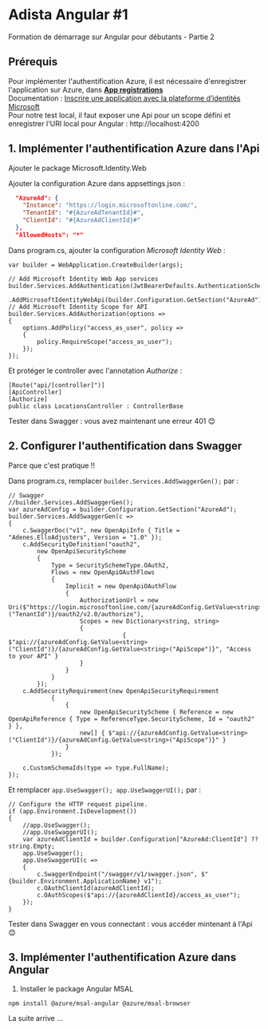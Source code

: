 # Adista Angular #1
Formation de démarrage sur Angular pour débutants - Partie 2

## Prérequis

Pour implémenter l'authentification Azure, il est nécessaire d'enregistrer l'application sur Azure, dans **[App registrations](https://portal.azure.com/#view/Microsoft_AAD_RegisteredApps/ApplicationsListBlade)** <br/>
Documentation : [Inscrire une application avec la plateforme d’identités Microsoft](https://learn.microsoft.com/fr-fr/entra/identity-platform/howto-call-a-web-api-with-curl?tabs=dotnet6%2Cbash&pivots=no-api) <br/>
Pour notre test local, il faut exposer une Api pour un scope défini et enregistrer l'URI local pour Angular : http://localhost:4200

## 1. Implémenter l'authentification Azure dans l'Api

Ajouter le package Microsoft.Identity.Web

Ajouter la configuration Azure dans appsettings.json :

``` JSON
  "AzureAd": {   
    "Instance": "https://login.microsoftonline.com/",
    "TenantId": "#{AzureAdTenantId}#",
    "ClientId": "#{AzureAdClientId}#"
  },
  "AllowedHosts": "*"
```

Dans program.cs, ajouter la configuration *Microsoft Identity Web* :

``` Csharp
var builder = WebApplication.CreateBuilder(args);

// Add Microsoft Identity Web App services
builder.Services.AddAuthentication(JwtBearerDefaults.AuthenticationScheme)
    .AddMicrosoftIdentityWebApi(builder.Configuration.GetSection("AzureAd"));
// Add Microsoft Identity Scope for API
builder.Services.AddAuthorization(options =>
{
    options.AddPolicy("access_as_user", policy =>
    {
        policy.RequireScope("access_as_user");
    });
});
```

Et protéger le controller avec l'annotation *Authorize* :

``` Csharp
[Route("api/[controller]")]
[ApiController]
[Authorize]
public class LocationsController : ControllerBase
```

Tester dans Swagger : vous avez maintenant une erreur 401 😊

## 2. Configurer l'authentification dans Swagger

Parce que c'est pratique !!

Dans program.cs, remplacer ``builder.Services.AddSwaggerGen();`` par :

``` Csharp
// Swagger   
//builder.Services.AddSwaggerGen();
var azureAdConfig = builder.Configuration.GetSection("AzureAd");
builder.Services.AddSwaggerGen(c =>
{
    c.SwaggerDoc("v1", new OpenApiInfo { Title = "Adenes.ElloAdjusters", Version = "1.0" });
    c.AddSecurityDefinition("oauth2",
        new OpenApiSecurityScheme
        {
            Type = SecuritySchemeType.OAuth2,
            Flows = new OpenApiOAuthFlows
            {
                Implicit = new OpenApiOAuthFlow
                {
                    AuthorizationUrl = new Uri($"https://login.microsoftonline.com/{azureAdConfig.GetValue<string>("TenantId")}/oauth2/v2.0/authorize"),
                    Scopes = new Dictionary<string, string>
                    {
                                { $"api://{azureAdConfig.GetValue<string>("ClientId")}/{azureAdConfig.GetValue<string>("ApiScope")}", "Access to your API" }
                    }
                }
            }
        });
    c.AddSecurityRequirement(new OpenApiSecurityRequirement
            {
                {
                    new OpenApiSecurityScheme { Reference = new OpenApiReference { Type = ReferenceType.SecurityScheme, Id = "oauth2" } },
                    new[] { $"api://{azureAdConfig.GetValue<string>("ClientId")}/{azureAdConfig.GetValue<string>("ApiScope")}" }
                }
            });

    c.CustomSchemaIds(type => type.FullName);
});
```

Et remplacer ``app.UseSwagger(); app.UseSwaggerUI();`` par :

``` Csharp
// Configure the HTTP request pipeline.
if (app.Environment.IsDevelopment())
{
    //app.UseSwagger();
    //app.UseSwaggerUI();
    var azureAdClientId = builder.Configuration["AzureAd:ClientId"] ?? string.Empty;
    app.UseSwagger();
    app.UseSwaggerUI(c =>
    {
        c.SwaggerEndpoint("/swagger/v1/swagger.json", $"{builder.Environment.ApplicationName} v1");
        c.OAuthClientId(azureAdClientId);
        c.OAuthScopes($"api://{azureAdClientId}/access_as_user");
    });
}
```

Tester dans Swagger en vous connectant : vous accéder mintenant à l'Api 😊

## 3. Implémenter l'authentification Azure dans Angular

1. Installer le package Angular MSAL

```
npm install @azure/msal-angular @azure/msal-browser
```

La suite arrive ...

<!-- 
2. 

Créer le fichier environment/environment.ts :


``` Typescript
export const environment = {
	apiUrl:'https://localhost:7117/api',
	tenantId: "aebcfc61-729f-4a60-923a-da1524fd2081",
  clientId: "2d3968cc-c0ed-4311-aef7-9178362ce8b0"
};
```



3. Créer le composant Login

```
ng g c login-page
```

Créer le fichier app/authConfig.ts :

``` Typescript
export const authConfig = {
	auth : {
    clientId: environement.clientId,
    authority: 'https://login.microsoftonline.com/' +environement.tenantId,
  } 
};

const data = {
  account: null as AccountInfo |null,
  msalIntance: new PublicClientApplication(authConfig),
  token: "",
}

export function useAuth() {
  return data;
}
```

login-page.component.html :

``` Html
<button (click)="login()">Log In</button>

@if(this.authConfig.account){
  <button (click)="login()">Logout</button>
}
``` -->